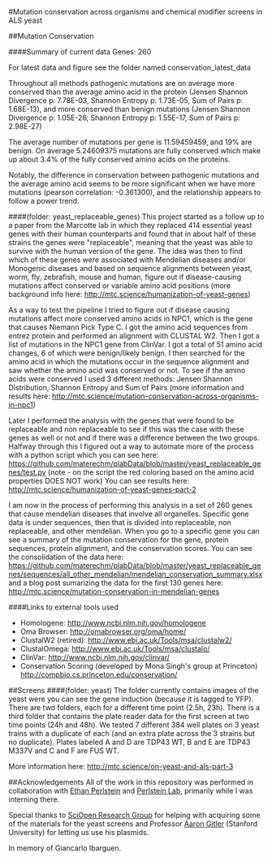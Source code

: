 #Mutation conservation across organisms and chemical modifier screens in ALS yeast 

##Mutation Conservation 

####Summary of current data
Genes: 260

For latest data and figure see the folder named conservation_latest_data

Throughout all methods pathogenic mutations are on average more conserved than the average amino acid in the protein (Jensen Shannon Divergence p: 7.78E-03, Shannon Entropy p: 1.73E-05, Sum of Pairs p: 1.68E-13), and more conserved than benign mutations (Jensen Shannon Divergence p: 1.05E-26, Shannon Entropy p: 1.55E-17, Sum of Pairs p: 2.98E-27)

The average number of mutations per gene is 11.59459459, and 19% are benign. On average 5.24609375 mutations are fully conserved which make up about 3.4% of the fully conserved amino acids on the proteins.

Notably, the difference in conservation between pathogenic mutations and the average amino acid seems to be more significant when we have more mutations (pearson correlation: -0.361300), and the relationship appears to follow a power trend. 


####(folder: yeast_replaceable_genes)
This project started as a follow up to a paper from the Marcotte lab in which they replaced 414 essential yeast genes with their human counterparts and found that in about half of these strains the genes were "replaceable", meaning that the yeast was able to survive with the human version of the gene. The idea was then to find which of these genes were associated with Mendelian diseases and/or Monogenic diseases and based on sequence alignments between yeast, worm, fly, zebrafish, mouse and human, figure out if disease-causing mutations affect conserved or variable amino acid positions (more background info here: http://mtc.science/humanization-of-yeast-genes) 

As a way to test the pipeline I tried to figure out if disease causing mutations affect more conserved amino acids in NPC1, which is the gene that causes Niemann Pick Type C. I got the amino acid sequences from entrez protein and performed an alignment with CLUSTAL W2. Then I got a list of mutations in the NPC1 gene from ClinVar. I got a total of 51 amino acid changes, 6 of which were benign/likely benign. I then searched for the amino acid in which the mutations occur in the sequence alignment and saw whether the amino acid was conserved or not. To see if the amino acids were conserved I used 3 different methods: Jensen Shannon Distribution, Shannon Entropy and Sum of Pairs (more information and results here: http://mtc.science/mutation-conservation-across-organisms-in-npc1)

Later I performed the analysis with the genes that were found to be replaceable and non replaceable to see if this was the case with these genes as well or not and if there was a difference between the two groups. Halfway through this I figured out a way to automate more of the process with a python script which you can see here: https://github.com/materechm/plabData/blob/master/yeast_replaceable_genes/test.py (note - on the script the red coloring based on the amino acid properties DOES NOT work) You can see results here: http://mtc.science/humanization-of-yeast-genes-part-2

I am now in the process of performing this analysis in a set of 260 genes that cause mendelian diseases that involve all organelles. Specific gene data is under sequences, then that is divided into replaceable, non replaceable, and other mendelian. When you go to a specific gene you can see a summary of the mutation conservation for the gene, protein sequences, protein alignment, and the conservation scores. You can see the consolidation of the data here: https://github.com/materechm/plabData/blob/master/yeast_replaceable_genes/sequences/all_other_mendelian/mendelian_conservation_summary.xlsx and a blog post sumarizing the data for the first 130 genes here: http://mtc.science/mutation-conservation-in-mendelian-genes

####Links to external tools used 
- Homologene: http://www.ncbi.nlm.nih.gov/homologene
- Oma Browser: http://omabrowser.org/oma/home/
- ClustalW2 (retired): http://www.ebi.ac.uk/Tools/msa/clustalw2/
- ClustalOmega: http://www.ebi.ac.uk/Tools/msa/clustalo/
- ClinVar: http://www.ncbi.nlm.nih.gov/clinvar/
- Conservation Scoring (developed by Mona Singh's group at Princeton) http://compbio.cs.princeton.edu/conservation/

##Screens 
####(folder: yeast) 
The folder currently contains images of the yeast were you can see the gene induction (because it is tagged to YFP). There are two folders, each for a different time point (2.5h, 23h). There is a third folder that contains the plate reader data for the first screen at two time points (24h and 48h). We tested 7 different 384 well plates on 3 yeast trains with a duplicate of each (and an extra plate across the 3 strains but no duplicate). Plates labeled A and D are TDP43 WT, B and E are TDP43 M337V and C and F are FUS WT. 

More information here: http://mtc.science/on-yeast-and-als-part-3

##Acknowledgements
All of the work in this repository was performed in collaboration with [Ethan Perlstein](http://www.ethanperlstein.com/) and [Perlstein Lab](http://www.plab.co/), primarily while I was interning there. 

Special thanks to [SciOpen Research Group](http://www.sciopen.org) for helping with acquiring some of the materials for the yeast screens and Professor [Aaron Gitler](https://med.stanford.edu/profiles/aaron-gitler) (Stanford University) for letting us use his plasmids. 

In memory of Giancarlo Ibarguen.
